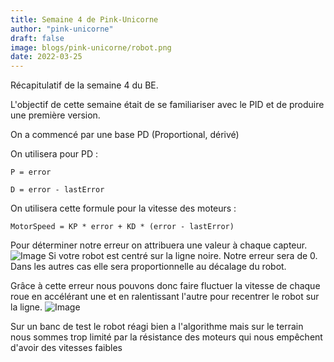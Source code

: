 ```yaml
---
title: Semaine 4 de Pink-Unicorne
author: "pink-unicorne"
draft: false
image: blogs/pink-unicorne/robot.png
date: 2022-03-25
---
```


Récapitulatif de la semaine 4 du BE.

L'objectif de cette semaine était de se familiariser avec le PID et de produire une première version.

On a commencé par une base PD (Proportional, dérivé)

On utilisera pour PD : 
```
P = error
```
```
D = error - lastError
```
On utilisera cette formule pour la vitesse des moteurs : 
```
MotorSpeed = KP * error + KD * (error - lastError)
```

Pour déterminer notre erreur on attribuera une valeur à chaque capteur. 
![Image](../PIDError.png)
Si votre robot est centré sur la ligne noire. Notre erreur sera de 0. Dans les autres cas elle sera proportionnelle au décalage du robot. 

Grâce à cette erreur nous pouvons donc faire fluctuer la vitesse de chaque roue en accélérant une et en ralentissant l'autre pour recentrer le robot sur la ligne.
![Image](../PID.png)

Sur un banc de test le robot réagi bien a l'algorithme mais sur le terrain nous sommes trop limité par la résistance des moteurs qui nous empêchent d'avoir des vitesses faibles


